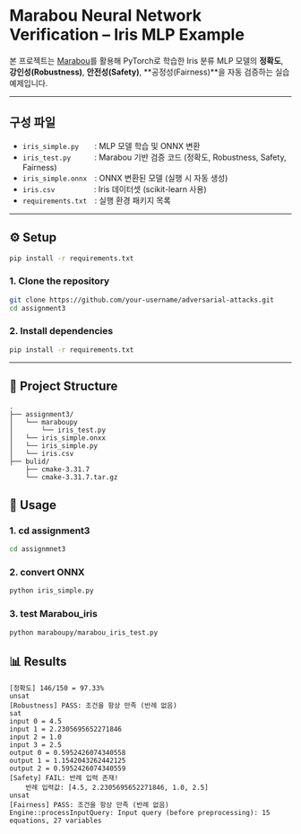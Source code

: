 # Marabou Neural Network Verification – Iris MLP Example

본 프로젝트는 [Marabou](https://github.com/NeuralNetworkVerification/Marabou)를 활용해 PyTorch로 학습한 Iris 분류 MLP 모델의 **정확도**, **강인성(Robustness)**, **안전성(Safety)**, **공정성(Fairness)**을 자동 검증하는 실습 예제입니다.

---

## 구성 파일

- `iris_simple.py`  : MLP 모델 학습 및 ONNX 변환
- `iris_test.py`   : Marabou 기반 검증 코드 (정확도, Robustness, Safety, Fairness)
- `iris_simple.onnx` : ONNX 변환된 모델 (실행 시 자동 생성)
- `iris.csv`     : Iris 데이터셋 (scikit-learn 사용)
- `requirements.txt` : 실행 환경 패키지 목록

---

##  ⚙️ Setup

```bash
pip install -r requirements.txt
```
### 1. Clone the repository

```bash
git clone https://github.com/your-username/adversarial-attacks.git
cd assignment3
```

### 2. Install dependencies

```bash
pip install -r requirements.txt
```

---

## 📁 Project Structure
```
.
├── assignment3/
│   └── maraboupy
│       └── iris_test.py           
│   └── iris_simple.onxx
│   └── iris_simple.py
│   └── iris.csv           
├── bulid/
    ├── cmake-3.31.7          
    └── cmake-3.31.7.tar.gz       
```

## 🚀 Usage

### 1. cd assignment3
```bash
cd assignmnet3
```

### 2. convert ONNX
```bash
python iris_simple.py
```

### 3. test Marabou_iris
```bash
python maraboupy/marabou_iris_test.py
```

## 📊 Results 

```
[정확도] 146/150 = 97.33%
unsat
[Robustness] PASS: 조건을 항상 만족 (반례 없음)
sat
input 0 = 4.5
input 1 = 2.2305695652271846
input 2 = 1.0
input 3 = 2.5
output 0 = 0.5952426074340558
output 1 = 1.1542043262442125
output 2 = 0.5952426074340559
[Safety] FAIL: 반례 입력 존재!
    반례 입력값: [4.5, 2.2305695652271846, 1.0, 2.5]
unsat
[Fairness] PASS: 조건을 항상 만족 (반례 없음)
Engine::processInputQuery: Input query (before preprocessing): 15 equations, 27 variables
```
